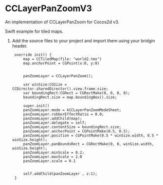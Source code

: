 CCLayerPanZoomV3
================

An implementation of CCLayerPanZoom for Cocos2d v3. 


Swift example for tiled maps.

1. Add the source files to your project and import them using your bridgin header.

        override init() {
            map = CCTiledMap(file: "world2.tmx")
            map.anchorPoint = CGPoint(x:0, y:0)
            

            panZoomLayer = CCLayerPanZoom();
            
            var winSize:CGSize = CCDirector.sharedDirector().view.frame.size;
            var boundingRect:CGRect = CGRectMake(0, 0, 0, 0);
            boundingRect.size = map.boundingBox().size;
            
            super.init()
            panZoomLayer.mode = kCCLayerPanZoomModeSheet;
            panZoomLayer.rubberEffectRatio = 0.0;
            panZoomLayer.addChild(map);
            panZoomLayer.delegate = self;
            panZoomLayer.contentSize = boundingRect.size;
            panZoomLayer.anchorPoint = CGPointMake(0.5, 0.5);
            panZoomLayer.position = CGPointMake(0.5 * winSize.width, 0.5 * winSize.height);
            panZoomLayer.panBoundsRect = CGRectMake(0, 0, winSize.width, winSize.height);
            panZoomLayer.minScale = 0.2;
            panZoomLayer.maxScale = 2.0
            panZoomLayer.scale = 0.1
        
            
            self.addChild(panZoomLayer , z:1);
        }